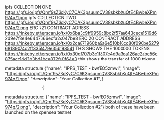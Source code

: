 ipfs COLLECTION ONE https://ipfs.io/ipfs/Qmf9sZ3cKyC7CAK3psuumQV38sbkbXuQtE4BwbeXPm974q/1.png
ipfs COLLECTION TWO https://ipfs.io/ipfs/Qmf9sZ3cKyC7CAK3psuumQV38sbkbXuQtE4BwbeXPm974q/2.png
ERC 721 CONTRACT ADRESS https://rinkeby.etherscan.io/tx/0x6ba3c9ff9959c8bc2f57aa643cece1519d62d9e7f8e4e6447666ecfa2c047be8
ERC 20 CONTRACT ADDRESS 
https://rinkeby.etherscan.io/tx/0x2ca871960ba9a6e510b10cc80f090be527968189074c2ff335f479e35bf98541 THIS SHOWS THE 1000000 TOKENS
https://rinkeby.etherscan.io/tx/0x30df707b3c1f807c4d9a3ea126ac2abc56c875acc14d3b3bd4bce872f40f64e3 this shows the transfer of 1000 tokens

metadata structure  {"name": "IPFS_TEST - bwfEO5zmwi",
                    "image": "https://ipfs.io/ipfs/Qmf9sZ3cKyC7CAK3psuumQV38sbkbXuQtE4BwbeXPm974q/1.png"
                    "description": "Your Collection #1",
                     }
                     
                     {
 metadata structure: {"name": "IPFS_TEST - bwfEO5zmwi",
    "image": "https://ipfs.io/ipfs/Qmf9sZ3cKyC7CAK3psuumQV38sbkbXuQtE4BwbeXPm974q/2.png",
     "description": "Your Collection #2"}
 both of these have been launched on the opensea testnet
